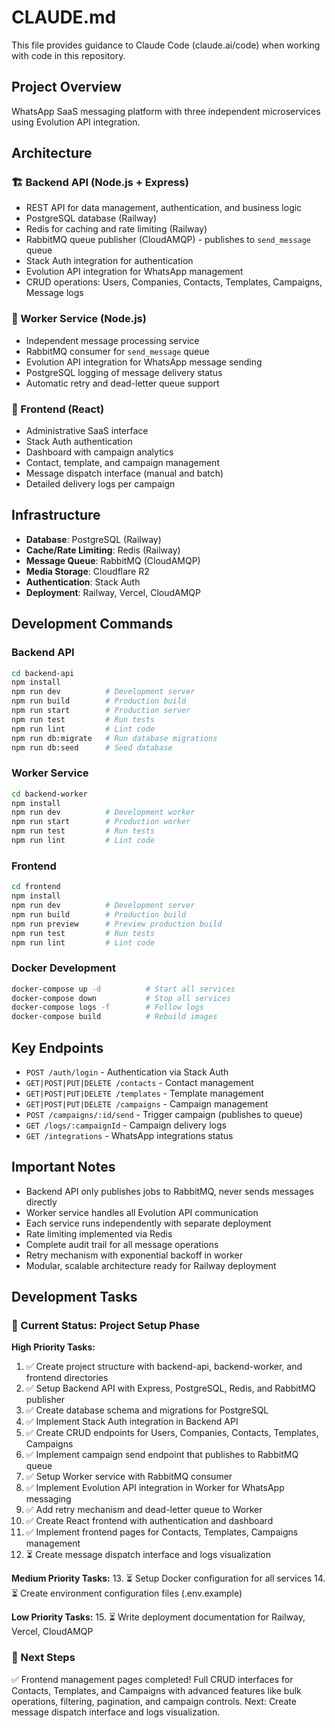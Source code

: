 # CLAUDE.md

This file provides guidance to Claude Code (claude.ai/code) when working with code in this repository.

## Project Overview

WhatsApp SaaS messaging platform with three independent microservices using Evolution API integration.

## Architecture

### 🏗️ Backend API (Node.js + Express)
- REST API for data management, authentication, and business logic
- PostgreSQL database (Railway)
- Redis for caching and rate limiting (Railway)
- RabbitMQ queue publisher (CloudAMQP) - publishes to `send_message` queue
- Stack Auth integration for authentication
- Evolution API integration for WhatsApp management
- CRUD operations: Users, Companies, Contacts, Templates, Campaigns, Message logs

### 🐇 Worker Service (Node.js)
- Independent message processing service
- RabbitMQ consumer for `send_message` queue
- Evolution API integration for WhatsApp message sending
- PostgreSQL logging of message delivery status
- Automatic retry and dead-letter queue support

### 🎨 Frontend (React)
- Administrative SaaS interface
- Stack Auth authentication
- Dashboard with campaign analytics
- Contact, template, and campaign management
- Message dispatch interface (manual and batch)
- Detailed delivery logs per campaign

## Infrastructure

- **Database**: PostgreSQL (Railway)
- **Cache/Rate Limiting**: Redis (Railway)
- **Message Queue**: RabbitMQ (CloudAMQP)
- **Media Storage**: Cloudflare R2
- **Authentication**: Stack Auth
- **Deployment**: Railway, Vercel, CloudAMQP

## Development Commands

### Backend API
```bash
cd backend-api
npm install
npm run dev          # Development server
npm run build        # Production build
npm run start        # Production server
npm run test         # Run tests
npm run lint         # Lint code
npm run db:migrate   # Run database migrations
npm run db:seed      # Seed database
```

### Worker Service
```bash
cd backend-worker
npm install
npm run dev          # Development worker
npm run start        # Production worker
npm run test         # Run tests
npm run lint         # Lint code
```

### Frontend
```bash
cd frontend
npm install
npm run dev          # Development server
npm run build        # Production build
npm run preview      # Preview production build
npm run test         # Run tests
npm run lint         # Lint code
```

### Docker Development
```bash
docker-compose up -d          # Start all services
docker-compose down           # Stop all services
docker-compose logs -f        # Follow logs
docker-compose build          # Rebuild images
```

## Key Endpoints

- `POST /auth/login` - Authentication via Stack Auth
- `GET|POST|PUT|DELETE /contacts` - Contact management
- `GET|POST|PUT|DELETE /templates` - Template management
- `GET|POST|PUT|DELETE /campaigns` - Campaign management
- `POST /campaigns/:id/send` - Trigger campaign (publishes to queue)
- `GET /logs/:campaignId` - Campaign delivery logs
- `GET /integrations` - WhatsApp integrations status

## Important Notes

- Backend API only publishes jobs to RabbitMQ, never sends messages directly
- Worker service handles all Evolution API communication
- Each service runs independently with separate deployment
- Rate limiting implemented via Redis
- Complete audit trail for all message operations
- Retry mechanism with exponential backoff in worker
- Modular, scalable architecture ready for Railway deployment

## Development Tasks

### 🔄 Current Status: Project Setup Phase

**High Priority Tasks:**
1. ✅ Create project structure with backend-api, backend-worker, and frontend directories
2. ✅ Setup Backend API with Express, PostgreSQL, Redis, and RabbitMQ publisher
3. ✅ Create database schema and migrations for PostgreSQL
4. ✅ Implement Stack Auth integration in Backend API
5. ✅ Create CRUD endpoints for Users, Companies, Contacts, Templates, Campaigns
6. ✅ Implement campaign send endpoint that publishes to RabbitMQ queue
7. ✅ Setup Worker service with RabbitMQ consumer
8. ✅ Implement Evolution API integration in Worker for WhatsApp messaging
9. ✅ Add retry mechanism and dead-letter queue to Worker
10. ✅ Create React frontend with authentication and dashboard
11. ✅ Implement frontend pages for Contacts, Templates, Campaigns management
12. ⏳ Create message dispatch interface and logs visualization

**Medium Priority Tasks:**
13. ⏳ Setup Docker configuration for all services
14. ⏳ Create environment configuration files (.env.example)

**Low Priority Tasks:**
15. ⏳ Write deployment documentation for Railway, Vercel, CloudAMQP

### 🎯 Next Steps
✅ Frontend management pages completed! Full CRUD interfaces for Contacts, Templates, and Campaigns with advanced features like bulk operations, filtering, pagination, and campaign controls. Next: Create message dispatch interface and logs visualization.